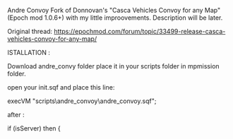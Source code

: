 Andre Convoy
Fork of Donnovan's "Casca Vehicles Convoy for any Map" (Epoch mod 1.0.6+) with my little improovements.
Description will be later.

Original thread:
https://epochmod.com/forum/topic/33499-release-casca-vehicles-convoy-for-any-map/

ISTALLATION : 

Download andre_convy folder place it in your scripts folder in mpmission folder.

open your init.sqf and place this line:

execVM "scripts\andre_convoy\andre_convoy.sqf";

after :

if (isServer) then {


